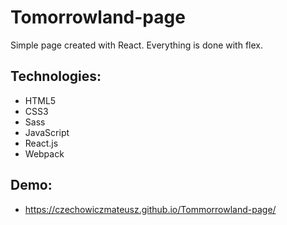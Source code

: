 # Tomorrowland-page

Simple page created with React. Everything is done with flex.

## Technologies:

* HTML5
* CSS3
* Sass
* JavaScript
* React.js
* Webpack

## Demo:

* https://czechowiczmateusz.github.io/Tommorrowland-page/